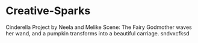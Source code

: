 # Creative-Sparks
Cinderella Project by Neela and Melike
Scene: The Fairy Godmother waves her wand, and a pumpkin transforms into a beautiful carriage.
sndvxcfksd
